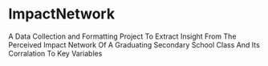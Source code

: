 # ImpactNetwork
A Data Collection and Formatting Project To Extract Insight From The Perceived Impact Network Of A Graduating Secondary School Class And Its Corralation To Key Variables

